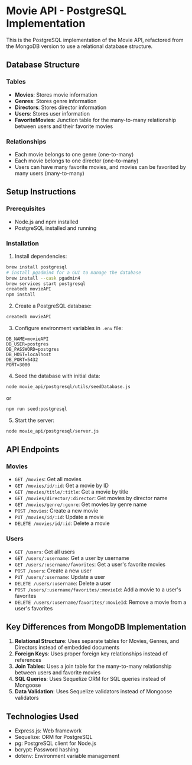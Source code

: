 # Movie API - PostgreSQL Implementation

This is the PostgreSQL implementation of the Movie API, refactored from the MongoDB version to use a relational database structure.

## Database Structure

### Tables
- **Movies**: Stores movie information
- **Genres**: Stores genre information
- **Directors**: Stores director information
- **Users**: Stores user information
- **FavoriteMovies**: Junction table for the many-to-many relationship between users and their favorite movies

### Relationships
- Each movie belongs to one genre (one-to-many)
- Each movie belongs to one director (one-to-many)
- Users can have many favorite movies, and movies can be favorited by many users (many-to-many)

## Setup Instructions

### Prerequisites
- Node.js and npm installed
- PostgreSQL installed and running

### Installation

1. Install dependencies:
```bash
brew install postgresql
# install pgadmin4 for a GUI to manage the database
brew install --cask pgadmin4
brew services start postgresql
createdb movieAPI
npm install
```

2. Create a PostgreSQL database:
```bash
createdb movieAPI
```

3. Configure environment variables in `.env` file:
```
DB_NAME=movieAPI
DB_USER=postgres
DB_PASSWORD=postgres
DB_HOST=localhost
DB_PORT=5432
PORT=3000
```

4. Seed the database with initial data:
```bash
node movie_api/postgresql/utils/seedDatabase.js
```
or
```bash
npm run seed:postgresql
```

5. Start the server:
```bash
node movie_api/postgresql/server.js
```

## API Endpoints

### Movies
- `GET /movies`: Get all movies
- `GET /movies/id/:id`: Get a movie by ID
- `GET /movies/title/:title`: Get a movie by title
- `GET /movies/director/:director`: Get movies by director name
- `GET /movies/genre/:genre`: Get movies by genre name
- `POST /movies`: Create a new movie
- `PUT /movies/id/:id`: Update a movie
- `DELETE /movies/id/:id`: Delete a movie

### Users
- `GET /users`: Get all users
- `GET /users/:username`: Get a user by username
- `GET /users/:username/favorites`: Get a user's favorite movies
- `POST /users`: Create a new user
- `PUT /users/:username`: Update a user
- `DELETE /users/:username`: Delete a user
- `POST /users/:username/favorites/:movieId`: Add a movie to a user's favorites
- `DELETE /users/:username/favorites/:movieId`: Remove a movie from a user's favorites

## Key Differences from MongoDB Implementation

1. **Relational Structure**: Uses separate tables for Movies, Genres, and Directors instead of embedded documents
2. **Foreign Keys**: Uses proper foreign key relationships instead of references
3. **Join Tables**: Uses a join table for the many-to-many relationship between users and favorite movies
4. **SQL Queries**: Uses Sequelize ORM for SQL queries instead of Mongoose
5. **Data Validation**: Uses Sequelize validators instead of Mongoose validators

## Technologies Used
- Express.js: Web framework
- Sequelize: ORM for PostgreSQL
- pg: PostgreSQL client for Node.js
- bcrypt: Password hashing
- dotenv: Environment variable management
